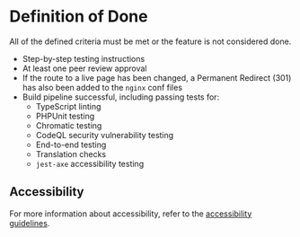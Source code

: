 # Definition of Done

All of the defined criteria must be met or the feature is not considered done.

- Step-by-step testing instructions
- At least one peer review approval
- If the route to a live page has been changed, a Permanent Redirect (301) has also been added to the `nginx` conf files
- Build pipeline successful, including passing tests for:
  - TypeScript linting
  - PHPUnit testing
  - Chromatic testing
  - CodeQL security vulnerability testing
  - End-to-end testing
  - Translation checks
  - `jest-axe` accessibility testing

## Accessibility

For more information about accessibility, refer to the [accessibility guidelines](https://github.com/GCTC-NTGC/gc-digital-talent/blob/main/documentation/accessibility.md).
